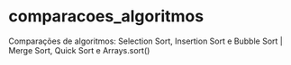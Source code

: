 # comparacoes_algoritmos
Comparações de algoritmos: Selection Sort, Insertion Sort e Bubble Sort | Merge Sort, Quick Sort e Arrays.sort()
